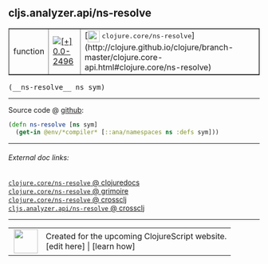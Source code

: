 ## cljs.analyzer.api/ns-resolve



 <table border="1">
<tr>
<td>function</td>
<td><a href="https://github.com/cljsinfo/cljs-api-docs/tree/0.0-2496"><img valign="middle" alt="[+] 0.0-2496" title="Added in 0.0-2496" src="https://img.shields.io/badge/+-0.0--2496-lightgrey.svg"></a> </td>
<td>
[<img height="24px" valign="middle" src="http://i.imgur.com/1GjPKvB.png"> <samp>clojure.core/ns-resolve</samp>](http://clojure.github.io/clojure/branch-master/clojure.core-api.html#clojure.core/ns-resolve)
</td>
</tr>
</table>


 <samp>
(__ns-resolve__ ns sym)<br>
</samp>

---







Source code @ [github](https://github.com/clojure/clojurescript/blob/r2496/src/clj/cljs/analyzer/api.clj#L26-L27):

```clj
(defn ns-resolve [ns sym]
  (get-in @env/*compiler* [::ana/namespaces ns :defs sym]))
```

<!--
Repo - tag - source tree - lines:

 <pre>
clojurescript @ r2496
└── src
    └── clj
        └── cljs
            └── analyzer
                └── <ins>[api.clj:26-27](https://github.com/clojure/clojurescript/blob/r2496/src/clj/cljs/analyzer/api.clj#L26-L27)</ins>
</pre>

-->

---



###### External doc links:

[`clojure.core/ns-resolve` @ clojuredocs](http://clojuredocs.org/clojure.core/ns-resolve)<br>
[`clojure.core/ns-resolve` @ grimoire](http://conj.io/store/v1/org.clojure/clojure/1.7.0-beta3/clj/clojure.core/ns-resolve/)<br>
[`clojure.core/ns-resolve` @ crossclj](http://crossclj.info/fun/clojure.core/ns-resolve.html)<br>
[`cljs.analyzer.api/ns-resolve` @ crossclj](http://crossclj.info/fun/cljs.analyzer.api/ns-resolve.html)<br>

---

 <table>
<tr><td>
<img valign="middle" align="right" width="48px" src="http://i.imgur.com/Hi20huC.png">
</td><td>
Created for the upcoming ClojureScript website.<br>
[edit here] | [learn how]
</td></tr></table>

[edit here]:https://github.com/cljsinfo/cljs-api-docs/blob/master/cljsdoc/cljs.analyzer.api_ns-resolve.cljsdoc
[learn how]:https://github.com/cljsinfo/cljs-api-docs/wiki/cljsdoc-files

<!--

This information was too distracting to show to readers, but I'll leave it
commented here since it is helpful to:

- pretty-print the data used to generate this document
- and show how to retrieve that data



The API data for this symbol:

```clj
{:ns "cljs.analyzer.api",
 :name "ns-resolve",
 :signature ["[ns sym]"],
 :history [["+" "0.0-2496"]],
 :type "function",
 :full-name-encode "cljs.analyzer.api_ns-resolve",
 :source {:code "(defn ns-resolve [ns sym]\n  (get-in @env/*compiler* [::ana/namespaces ns :defs sym]))",
          :title "Source code",
          :repo "clojurescript",
          :tag "r2496",
          :filename "src/clj/cljs/analyzer/api.clj",
          :lines [26 27]},
 :full-name "cljs.analyzer.api/ns-resolve",
 :clj-symbol "clojure.core/ns-resolve"}

```

Retrieve the API data for this symbol:

```clj
;; from Clojure REPL
(require '[clojure.edn :as edn])
(-> (slurp "https://raw.githubusercontent.com/cljsinfo/cljs-api-docs/catalog/cljs-api.edn")
    (edn/read-string)
    (get-in [:symbols "cljs.analyzer.api/ns-resolve"]))
```

-->
